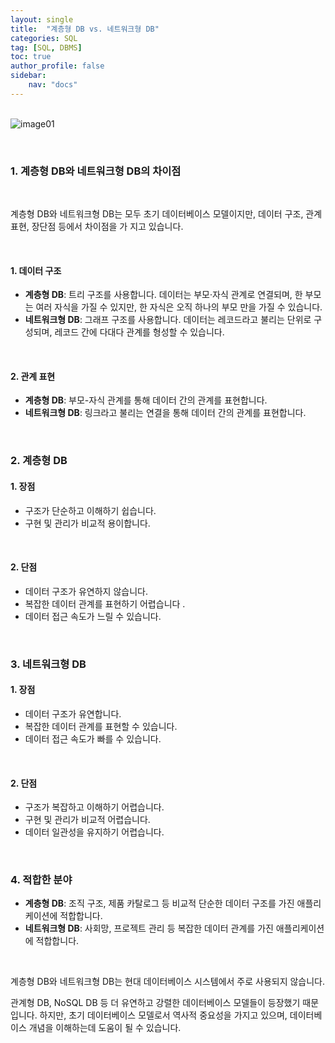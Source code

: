```yaml
---
layout: single
title:  "계층형 DB vs. 네트워크형 DB"
categories: SQL
tag: [SQL, DBMS]
toc: true
author_profile: false
sidebar:
    nav: "docs"
---
```


<br/>![image01](../../images/2024-10-05-04_계층형DB_vs_네트워크형DB/image01.png)

<br/>

### 1. 계층형 DB와 네트워크형 DB의 차이점

<br/>

계층형 DB와 네트워크형 DB는 모두 초기 데이터베이스 모델이지만, 데이터 구조, 관계 표현, 장단점 등에서 차이점을 가 지고 있습니다.

<br/>

#### 1. 데이터 구조

- **계층형 DB**: 트리 구조를 사용합니다. 데이터는 부모·자식 관계로 연결되며, 한 부모는 여러 자식을 가질 수 있지만, 한 자식은 오직 하나의 부모 만을 가질 수 있습니다.
- **네트워크형 DB**: 그래프 구조를 사용합니다. 데이터는 레코드라고 불리는 단위로 구성되며, 레코드 간에 다대다 관계를 형성할 수 있습니다. 

<br/>

#### 2. 관계 표현

- **계층형 DB**: 부모-자식 관계를 통해 데이터 간의 관계를 표현합니다.
- **네트워크형 DB**: 링크라고 불리는 연결을 통해 데이터 간의 관계를 표현합니다.

<br/>

### 2. 계층형 DB

#### 1. 장점

- 구조가 단순하고 이해하기 쉽습니다.
- 구현 및 관리가 비교적 용이합니다.

<br/>

#### 2. 단점

- 데이터 구조가 유연하지 않습니다.
- 복잡한 데이터 관계를 표현하기 어렵습니다 .
- 데이터 접근 속도가 느릴 수 있습니다.

<br/>

### 3. 네트워크형 DB

#### 1. 장점

- 데이터 구조가 유연합니다.
- 복잡한 데이터 관계를 표현할 수 있습니다.
- 데이터 접근 속도가 빠를 수 있습니다.

<br/>

#### 2. 단점

- 구조가 복잡하고 이해하기 어렵습니다.
- 구현 및 관리가 비교적 어렵습니다.
- 데이터 일관성을 유지하기 어렵습니다.

<br/>

### 4. 적합한 분야

- **계층형 DB**: 조직 구조, 제품 카탈로그 등 비교적 단순한 데이터 구조를 가진 애플리케이션에 적합합니다.
- **네트워크형 DB**: 사회망, 프로젝트 관리 등 복잡한 데이터 관계를 가진 애플리케이션에 적합합니다.

<br/>

  계층형 DB와 네트워크형 DB는 현대 데이터베이스 시스템에서 주로 사용되지 않습니다.

관계형 DB, NoSQL DB 등 더 유연하고 강렬한 데이터베이스 모델들이 등장했기 때문입니다. 하지만, 초기 데이터베이스 모델로서 역사적 중요성을 가지고 있으며, 데이터베이스 개념을 이해하는데 도움이 될 수 있습니다.

<br/>

<br/>